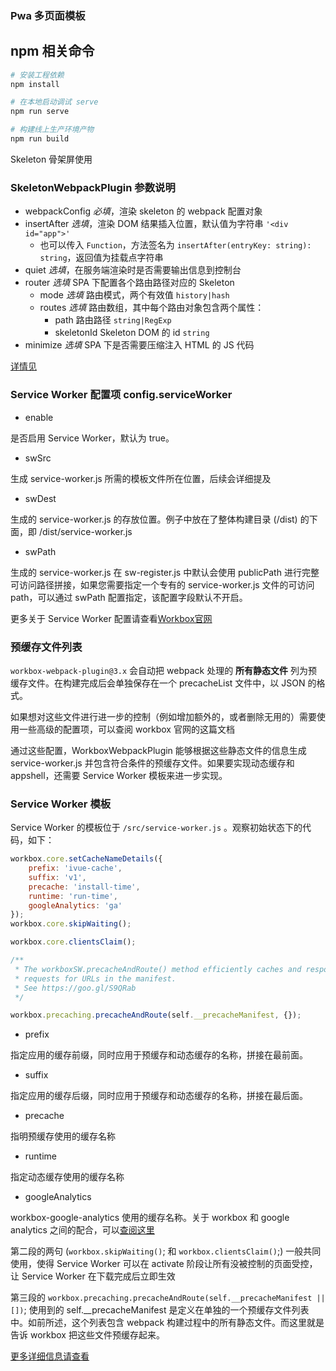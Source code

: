 ### Pwa 多页面模板

## npm 相关命令

``` bash
# 安装工程依赖
npm install

# 在本地启动调试 serve
npm run serve

# 构建线上生产环境产物
npm run build

```

Skeleton 骨架屏使用

### SkeletonWebpackPlugin 参数说明

- webpackConfig *必填*，渲染 skeleton 的 webpack 配置对象
- insertAfter *选填*，渲染 DOM 结果插入位置，默认值为字符串 `'<div id="app">'`
    - 也可以传入 `Function`，方法签名为 `insertAfter(entryKey: string): string`，返回值为挂载点字符串
- quiet *选填*，在服务端渲染时是否需要输出信息到控制台
- router *选填* SPA 下配置各个路由路径对应的 Skeleton
    - mode *选填* 路由模式，两个有效值 `history|hash`
    - routes *选填* 路由数组，其中每个路由对象包含两个属性：
        - path 路由路径 `string|RegExp`
        - skeletonId Skeleton DOM 的 id `string`
- minimize *选填* SPA 下是否需要压缩注入 HTML 的 JS 代码

[详情见](https://github.com/lavas-project/vue-skeleton-webpack-plugin)

### Service Worker 配置项 config.serviceWorker

* enable

是否启用 Service Worker，默认为 true。

* swSrc

生成 service-worker.js 所需的模板文件所在位置，后续会详细提及

* swDest

生成的 service-worker.js 的存放位置。例子中放在了整体构建目录 (/dist) 的下面，即 /dist/service-worker.js

* swPath

生成的 service-worker.js 在 sw-register.js 中默认会使用 publicPath 进行完整可访问路径拼接，如果您需要指定一个专有的 service-worker.js 文件的可访问 path，可以通过 swPath 配置指定，该配置字段默认不开启。


更多关于 Service Worker 配置请查看[Workbox官网](https://developers.google.com/web/tools/workbox/guides/get-started)

### 预缓存文件列表

```workbox-webpack-plugin@3.x``` 会自动把 webpack 处理的 **所有静态文件** 列为预缓存文件。在构建完成后会单独保存在一个 precacheList 文件中，以 JSON 的格式。

如果想对这些文件进行进一步的控制（例如增加额外的，或者删除无用的）需要使用一些高级的配置项，可以查阅 workbox 官网的这篇文档

通过这些配置，WorkboxWebpackPlugin 能够根据这些静态文件的信息生成 service-worker.js 并包含符合条件的预缓存文件。如果要实现动态缓存和 appshell，还需要 Service Worker 模板来进一步实现。

### Service Worker 模板

Service Worker 的模板位于 ```/src/service-worker.js``` 。观察初始状态下的代码，如下：

```javascript
workbox.core.setCacheNameDetails({
    prefix: 'ivue-cache',
    suffix: 'v1',
    precache: 'install-time',
    runtime: 'run-time',
    googleAnalytics: 'ga'
});
workbox.core.skipWaiting();

workbox.core.clientsClaim();

/**
 * The workboxSW.precacheAndRoute() method efficiently caches and responds to
 * requests for URLs in the manifest.
 * See https://goo.gl/S9QRab
 */

workbox.precaching.precacheAndRoute(self.__precacheManifest, {});

```

* prefix

指定应用的缓存前缀，同时应用于预缓存和动态缓存的名称，拼接在最前面。

* suffix

指定应用的缓存后缀，同时应用于预缓存和动态缓存的名称，拼接在最后面。

* precache

指明预缓存使用的缓存名称

* runtime

指定动态缓存使用的缓存名称

* googleAnalytics

workbox-google-analytics 使用的缓存名称。关于 workbox 和 google analytics 之间的配合，可以[查阅这里](https://developers.google.com/web/tools/workbox/modules/workbox-google-analytics)


第二段的两句 (```workbox.skipWaiting()```; 和 ```workbox.clientsClaim()```;) 一般共同使用，使得 Service Worker 可以在 activate 阶段让所有没被控制的页面受控，让 Service Worker 在下载完成后立即生效

第三段的 ```workbox.precaching.precacheAndRoute(self.__precacheManifest || [])```; 使用到的 self.__precacheManifest 是定义在单独的一个预缓存文件列表中。如前所述，这个列表包含 webpack 构建过程中的所有静态文件。而这里就是告诉 workbox 把这些文件预缓存起来。

[更多详细信息请查看](https://lavas.baidu.com/guide/v2/advanced/router)
